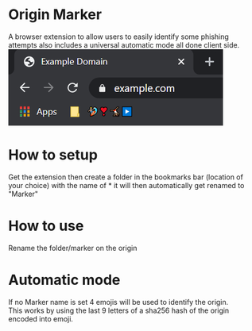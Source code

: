 # Origin Marker
A browser extension to allow users to easily identify some phishing attempts also includes a universal automatic mode all done client side.  
![Example of automatic mode](Screenshot.png)

# How to setup
Get the extension then create a folder in the bookmarks bar (location of your choice) with the name of * it will then automatically get renamed to "Marker"

# How to use
Rename the folder/marker on the origin

# Automatic mode
If no Marker name is set 4 emojis will be used to identify the origin.  
This works by using the last 9 letters of a sha256 hash of the origin encoded into emoji.
